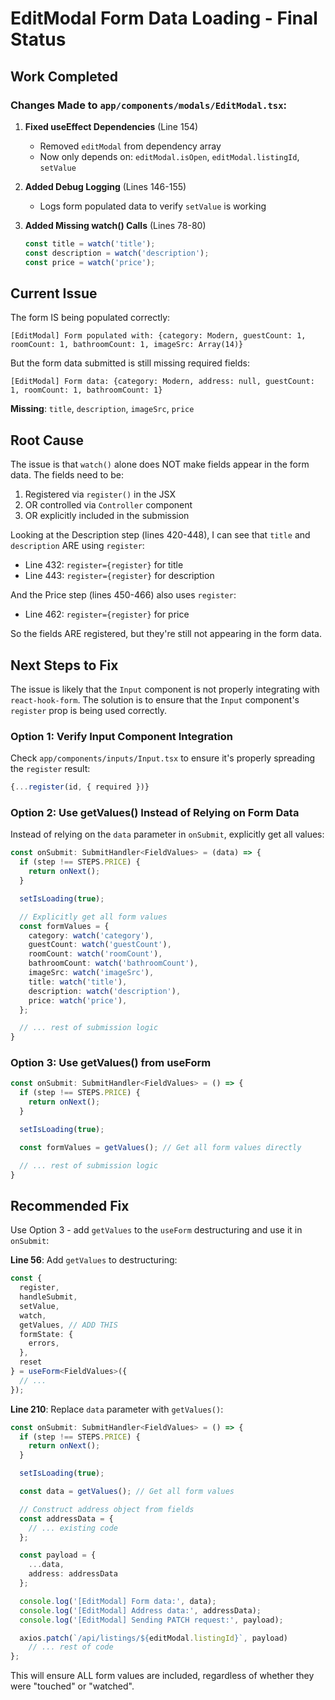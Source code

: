 # EditModal Form Data Loading - Final Status

## Work Completed

### Changes Made to `app/components/modals/EditModal.tsx`:

1. **Fixed useEffect Dependencies** (Line 154)
   - Removed `editModal` from dependency array
   - Now only depends on: `editModal.isOpen`, `editModal.listingId`, `setValue`

2. **Added Debug Logging** (Lines 146-155)
   - Logs form populated data to verify `setValue` is working

3. **Added Missing watch() Calls** (Lines 78-80)
   ```typescript
   const title = watch('title');
   const description = watch('description');
   const price = watch('price');
   ```

## Current Issue

The form IS being populated correctly:
```
[EditModal] Form populated with: {category: Modern, guestCount: 1, roomCount: 1, bathroomCount: 1, imageSrc: Array(14)}
```

But the form data submitted is still missing required fields:
```
[EditModal] Form data: {category: Modern, address: null, guestCount: 1, roomCount: 1, bathroomCount: 1}
```

**Missing**: `title`, `description`, `imageSrc`, `price`

## Root Cause

The issue is that `watch()` alone does NOT make fields appear in the form data. The fields need to be:
1. Registered via `register()` in the JSX
2. OR controlled via `Controller` component
3. OR explicitly included in the submission

Looking at the Description step (lines 420-448), I can see that `title` and `description` ARE using `register`:
- Line 432: `register={register}` for title
- Line 443: `register={register}` for description

And the Price step (lines 450-466) also uses `register`:
- Line 462: `register={register}` for price

So the fields ARE registered, but they're still not appearing in the form data.

## Next Steps to Fix

The issue is likely that the `Input` component is not properly integrating with `react-hook-form`. The solution is to ensure that the `Input` component's `register` prop is being used correctly.

### Option 1: Verify Input Component Integration
Check `app/components/inputs/Input.tsx` to ensure it's properly spreading the `register` result:

```typescript
{...register(id, { required })}
```

### Option 2: Use getValues() Instead of Relying on Form Data
Instead of relying on the `data` parameter in `onSubmit`, explicitly get all values:

```typescript
const onSubmit: SubmitHandler<FieldValues> = (data) => {
  if (step !== STEPS.PRICE) {
    return onNext();
  }

  setIsLoading(true);

  // Explicitly get all form values
  const formValues = {
    category: watch('category'),
    guestCount: watch('guestCount'),
    roomCount: watch('roomCount'),
    bathroomCount: watch('bathroomCount'),
    imageSrc: watch('imageSrc'),
    title: watch('title'),
    description: watch('description'),
    price: watch('price'),
  };

  // ... rest of submission logic
}
```

### Option 3: Use getValues() from useForm
```typescript
const onSubmit: SubmitHandler<FieldValues> = () => {
  if (step !== STEPS.PRICE) {
    return onNext();
  }

  setIsLoading(true);

  const formValues = getValues(); // Get all form values directly

  // ... rest of submission logic
}
```

## Recommended Fix

Use Option 3 - add `getValues` to the `useForm` destructuring and use it in `onSubmit`:

**Line 56**: Add `getValues` to destructuring:
```typescript
const {
  register,
  handleSubmit,
  setValue,
  watch,
  getValues, // ADD THIS
  formState: {
    errors,
  },
  reset
} = useForm<FieldValues>({
  // ...
});
```

**Line 210**: Replace `data` parameter with `getValues()`:
```typescript
const onSubmit: SubmitHandler<FieldValues> = () => {
  if (step !== STEPS.PRICE) {
    return onNext();
  }

  setIsLoading(true);

  const data = getValues(); // Get all form values

  // Construct address object from fields
  const addressData = {
    // ... existing code
  };

  const payload = {
    ...data,
    address: addressData
  };

  console.log('[EditModal] Form data:', data);
  console.log('[EditModal] Address data:', addressData);
  console.log('[EditModal] Sending PATCH request:', payload);

  axios.patch(`/api/listings/${editModal.listingId}`, payload)
    // ... rest of code
};
```

This will ensure ALL form values are included, regardless of whether they were "touched" or "watched".
